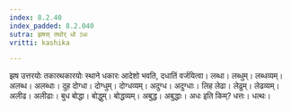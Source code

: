 ```yaml
---
index: 8.2.40
index_padded: 8.2.040
sutra: झषस् तथोर् धो ऽधः
vritti: kashika

---
```

झष उत्तरयोः तकारथकारयोः स्थाने धकारः आदेशो भवति, दधातिं वर्जयित्वा। लब्धा। लब्धुम्। लब्धव्यम्। अलब्ध। अलब्धाः। दुह दोग्धा। दोग्धुम्। दोग्धव्यम्। अदुग्ध। अदुग्धाः। लिह लेढा। लेढुम्। लेढव्यम्। अलीढ। अलीढाः। बुध बोद्धा। बोद्धुम्। बोद्धव्यम्। अबुद्ध। अबुद्धाः। अधः इति किम्? धत्तः। धत्थः।